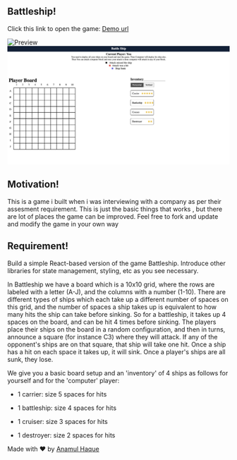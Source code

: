 ## Battleship!

Click this link to open the game: [Demo url](https://battleship-ish.netlify.app/)

![Preview](./public/assets/images/git/main.png)
![Preview](./public/assets/images/git/game.png)

## Motivation!

This is a game i built when i was interviewing with a company as per their assesment requirement. This is just the basic things that works , but there are lot of places the game can be improved. Feel free to fork and update and modify the game in your own way

## Requirement!

Build a simple React-based version of the game Battleship. Introduce other libraries for state management, styling, etc as you see necessary.

In Battleship we have a board which is a 10x10 grid, where the rows are labeled with a letter (A-J), and the columns with a number (1-10). There are different types of ships which each take up a different number of spaces on this grid, and the number of spaces a ship takes up is equivalent to how many hits the ship can take before sinking. So for a battleship, it takes up 4 spaces on the board, and can be hit 4 times before sinking. The players place their ships on the board in a random configuration, and then in turns, announce a square (for instance C3) where they will attack. If any of the opponent's ships are on that square, that ship will take one hit. Once a ship has a hit on each space it takes up, it will sink. Once a player's ships are all sunk, they lose.

We give you a basic board setup and an 'inventory' of 4 ships as follows for yourself and for the 'computer' player:

- 1 carrier: size 5 spaces for hits

- 1 battleship: size 4 spaces for hits

- 1 cruiser: size 3 spaces for hits

- 1 destroyer: size 2 spaces for hits

Made with ♥ by [Anamul Haque](https://twitter.com/ishraqe_manjur)
